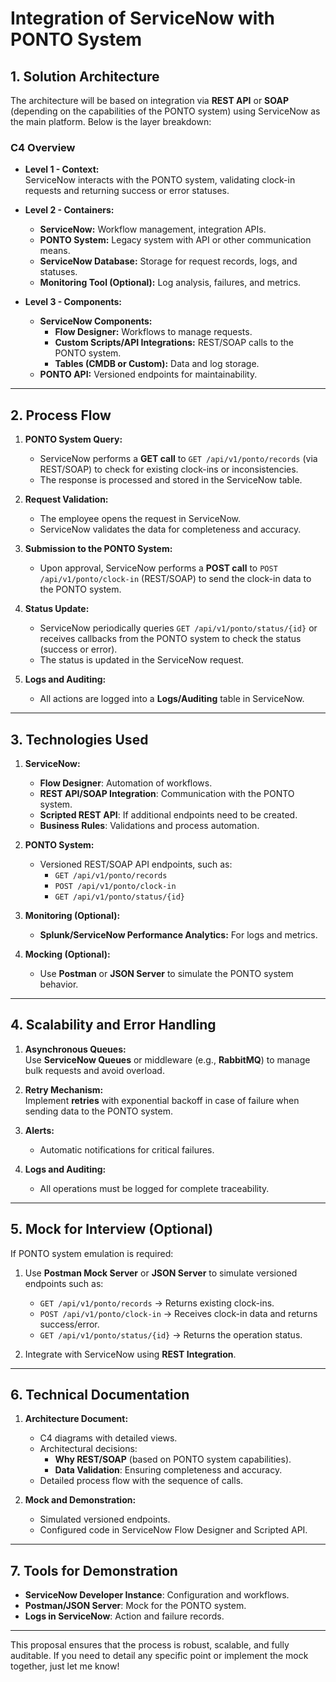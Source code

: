 
# Integration of ServiceNow with PONTO System

## **1. Solution Architecture**

The architecture will be based on integration via **REST API** or **SOAP** (depending on the capabilities of the PONTO system) using ServiceNow as the main platform. Below is the layer breakdown:

### **C4 Overview**
- **Level 1 - Context:**  
  ServiceNow interacts with the PONTO system, validating clock-in requests and returning success or error statuses.

- **Level 2 - Containers:**  
  - **ServiceNow:** Workflow management, integration APIs.  
  - **PONTO System:** Legacy system with API or other communication means.  
  - **ServiceNow Database:** Storage for request records, logs, and statuses.  
  - **Monitoring Tool (Optional):** Log analysis, failures, and metrics.  

- **Level 3 - Components:**  
  - **ServiceNow Components:**  
    - **Flow Designer:** Workflows to manage requests.  
    - **Custom Scripts/API Integrations:** REST/SOAP calls to the PONTO system.  
    - **Tables (CMDB or Custom):** Data and log storage.  
  - **PONTO API:** Versioned endpoints for maintainability.

---

## **2. Process Flow**

1. **PONTO System Query:**  
   - ServiceNow performs a **GET call** to `GET /api/v1/ponto/records` (via REST/SOAP) to check for existing clock-ins or inconsistencies.  
   - The response is processed and stored in the ServiceNow table.  

2. **Request Validation:**  
   - The employee opens the request in ServiceNow.  
   - ServiceNow validates the data for completeness and accuracy.  

3. **Submission to the PONTO System:**  
   - Upon approval, ServiceNow performs a **POST call** to `POST /api/v1/ponto/clock-in` (REST/SOAP) to send the clock-in data to the PONTO system.  

4. **Status Update:**  
   - ServiceNow periodically queries `GET /api/v1/ponto/status/{id}` or receives callbacks from the PONTO system to check the status (success or error).  
   - The status is updated in the ServiceNow request.

5. **Logs and Auditing:**  
   - All actions are logged into a **Logs/Auditing** table in ServiceNow.  

---

## **3. Technologies Used**

1. **ServiceNow:**  
   - **Flow Designer**: Automation of workflows.  
   - **REST API/SOAP Integration**: Communication with the PONTO system.  
   - **Scripted REST API**: If additional endpoints need to be created.  
   - **Business Rules**: Validations and process automation.  

2. **PONTO System:**  
   - Versioned REST/SOAP API endpoints, such as:  
     - `GET /api/v1/ponto/records`  
     - `POST /api/v1/ponto/clock-in`  
     - `GET /api/v1/ponto/status/{id}`  

3. **Monitoring (Optional):**  
   - **Splunk/ServiceNow Performance Analytics:** For logs and metrics.  

4. **Mocking (Optional):**  
   - Use **Postman** or **JSON Server** to simulate the PONTO system behavior.

---

## **4. Scalability and Error Handling**

1. **Asynchronous Queues:**  
   Use **ServiceNow Queues** or middleware (e.g., **RabbitMQ**) to manage bulk requests and avoid overload.  

2. **Retry Mechanism:**  
   Implement **retries** with exponential backoff in case of failure when sending data to the PONTO system.

3. **Alerts:**  
   - Automatic notifications for critical failures.  

4. **Logs and Auditing:**  
   - All operations must be logged for complete traceability.

---

## **5. Mock for Interview (Optional)**

If PONTO system emulation is required:  
1. Use **Postman Mock Server** or **JSON Server** to simulate versioned endpoints such as:  
   - `GET /api/v1/ponto/records` → Returns existing clock-ins.  
   - `POST /api/v1/ponto/clock-in` → Receives clock-in data and returns success/error.  
   - `GET /api/v1/ponto/status/{id}` → Returns the operation status.  

2. Integrate with ServiceNow using **REST Integration**.

---

## **6. Technical Documentation**

1. **Architecture Document:**  
   - C4 diagrams with detailed views.  
   - Architectural decisions:  
     - **Why REST/SOAP** (based on PONTO system capabilities).  
     - **Data Validation**: Ensuring completeness and accuracy.  
   - Detailed process flow with the sequence of calls.

2. **Mock and Demonstration:**  
   - Simulated versioned endpoints.  
   - Configured code in ServiceNow Flow Designer and Scripted API.

---

## **7. Tools for Demonstration**

- **ServiceNow Developer Instance**: Configuration and workflows.  
- **Postman/JSON Server**: Mock for the PONTO system.  
- **Logs in ServiceNow**: Action and failure records.

---

This proposal ensures that the process is robust, scalable, and fully auditable. If you need to detail any specific point or implement the mock together, just let me know!
